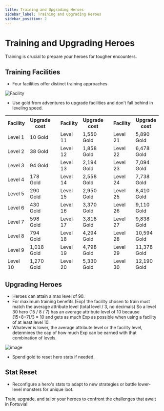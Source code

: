 ```yaml
---
title: Training and Upgrading Heroes
sidebar_label: Training and Upgrading Heroes
sidebar_position: 2
---
```


# Training and Upgrading Heroes

Training is crucial to prepare your heroes for tougher encounters.

## Training Facilities

- Four facilities offer distinct training approaches
  
 ![Facility](https://github.com/iotaheroes-community/docs/assets/104099536/498a1e98-9222-45b9-a4eb-4b0727519034)


- Use gold from adventures to upgrade facilities and don't fall behind in leveling speed.

 <table>
<thead>
  <tr>
    <th>Facility</th>
    <th>Upgrade cost</th>
    <th rowspan="11"></th>
    <th>Facility</th>
    <th>Upgrade cost</th>
    <th rowspan="11"></th>
    <th>Facility</th>
    <th>Upgrade cost</th>
  </tr>
  <tr>
    <td>Level 1</td>
    <td>10 Gold</td>
    <td>Level 11</td>
    <td>1,550 Gold</td>
    <td>Level 21</td>
    <td>5,890 Gold</td>
  </tr>
  <tr>
    <td>Level 2</td>
    <td>38 Gold</td>
    <td>Level 12</td>
    <td>1,858 Gold</td>
    <td>Level 22</td>
    <td>6,478 Gold</td>
  </tr>
  <tr>
    <td>Level 3</td>
    <td>94 Gold</td>
    <td>Level 13</td>
    <td>2,194 Gold</td>
    <td>Level 23</td>
    <td>7,094 Gold</td>
  </tr>
  <tr>
    <td>Level 4</td>
    <td>178 Gold</td>
    <td>Level 14</td>
    <td>2,558 Gold</td>
    <td>Level 24</td>
    <td>7,738 Gold</td>
  </tr>
  <tr>
    <td>Level 5</td>
    <td>290 Gold</td>
    <td>Level 15</td>
    <td>2,950 Gold</td>
    <td>Level 25</td>
    <td>8,410 Gold</td>
  </tr>
  <tr>
    <td>Level 6</td>
    <td>430 Gold</td>
    <td>Level 16</td>
    <td>3,370 Gold</td>
    <td>Level 26</td>
    <td>9,110 Gold</td>
  </tr>
  <tr>
    <td>Level 7</td>
    <td>598 Gold</td>
    <td>Level 17</td>
    <td>3,818 Gold</td>
    <td>Level 27</td>
    <td>9,838 Gold</td>
  </tr>
  <tr>
    <td>Level 8</td>
    <td>794 Gold</td>
    <td>Level 18</td>
    <td>4,294 Gold</td>
    <td>Level 28</td>
    <td>10,594 Gold</td>
  </tr>
  <tr>
    <td>Level 9</td>
    <td>1,018 Gold</td>
    <td>Level 19</td>
    <td>4,798 Gold</td>
    <td>Level 29</td>
    <td>11,378 Gold</td>
  </tr>
  <tr>
    <td>Level 10</td>
    <td>1,270 Gold</td>
    <td>Level 20</td>
    <td>5,330 Gold</td>
    <td>Level 30</td>
    <td>12,190 Gold</td>
  </tr>
</thead>
</table>
  
## Upgrading Heroes

- Heroes can attain a max level of 90.
- For maximum training benefits (Exp) the facility chosen to train must match the average attribute level (total level / 3, no decimals)
  So a level 30 hero (15 / 8 / 7) has an average attribute level of 10 because (15+8+7)/3 = 10 and gets as much Exp as possible when using a facility of at least level 10.
- Whatever is lower, the average attribute level or the facility level, determines the cap of how much Exp can be earned with that combination of levels.
  
![image](https://github.com/iotaheroes-community/docs/assets/104099536/3fd89347-26fd-4972-872e-333ddc5c02d7)

- Spend gold to reset hero stats if needed.

## Stat Reset

- Reconfigure a hero's stats to adapt to new strategies or battle lower-level monsters for unique loot.

Train, upgrade, and tailor your heroes to confront the challenges that await in Fortuvia!

